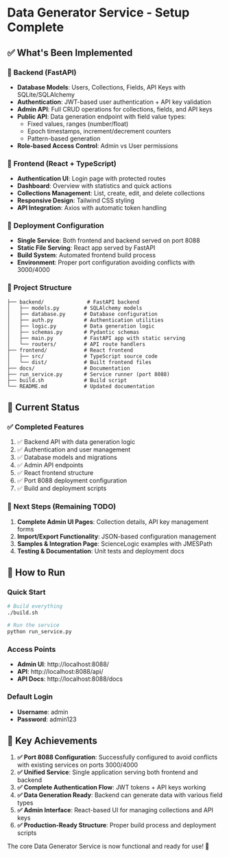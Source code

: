 # Data Generator Service - Setup Complete

## ✅ What's Been Implemented

### 🔧 **Backend (FastAPI)**
- **Database Models**: Users, Collections, Fields, API Keys with SQLite/SQLAlchemy
- **Authentication**: JWT-based user authentication + API key validation
- **Admin API**: Full CRUD operations for collections, fields, and API keys
- **Public API**: Data generation endpoint with field value types:
  - Fixed values, ranges (number/float)
  - Epoch timestamps, increment/decrement counters
  - Pattern-based generation
- **Role-based Access Control**: Admin vs User permissions

### 🎨 **Frontend (React + TypeScript)**
- **Authentication UI**: Login page with protected routes
- **Dashboard**: Overview with statistics and quick actions
- **Collections Management**: List, create, edit, and delete collections
- **Responsive Design**: Tailwind CSS styling
- **API Integration**: Axios with automatic token handling

### 🚀 **Deployment Configuration**
- **Single Service**: Both frontend and backend served on port 8088
- **Static File Serving**: React app served by FastAPI
- **Build System**: Automated frontend build process
- **Environment**: Proper port configuration avoiding conflicts with 3000/4000

### 📁 **Project Structure**
```
├── backend/              # FastAPI backend
│   ├── models.py        # SQLAlchemy models
│   ├── database.py      # Database configuration
│   ├── auth.py          # Authentication utilities
│   ├── logic.py         # Data generation logic
│   ├── schemas.py       # Pydantic schemas
│   ├── main.py          # FastAPI app with static serving
│   └── routers/         # API route handlers
├── frontend/            # React frontend
│   ├── src/             # TypeScript source code
│   └── dist/            # Built frontend files
├── docs/                # Documentation
├── run_service.py       # Service runner (port 8088)
├── build.sh             # Build script
└── README.md            # Updated documentation
```

## 🎯 **Current Status**

### ✅ **Completed Features**
1. ✅ Backend API with data generation logic
2. ✅ Authentication and user management
3. ✅ Database models and migrations
4. ✅ Admin API endpoints
5. ✅ React frontend structure
6. ✅ Port 8088 deployment configuration
7. ✅ Build and deployment scripts

### 🔄 **Next Steps (Remaining TODO)**
1. **Complete Admin UI Pages**: Collection details, API key management forms
2. **Import/Export Functionality**: JSON-based configuration management
3. **Samples & Integration Page**: ScienceLogic examples with JMESPath
4. **Testing & Documentation**: Unit tests and deployment docs

## 🚀 **How to Run**

### **Quick Start**
```bash
# Build everything
./build.sh

# Run the service
python run_service.py
```

### **Access Points**
- **Admin UI**: http://localhost:8088/
- **API**: http://localhost:8088/api/
- **API Docs**: http://localhost:8088/docs

### **Default Login**
- **Username**: admin
- **Password**: admin123

## 🎯 **Key Achievements**

1. **✅ Port 8088 Configuration**: Successfully configured to avoid conflicts with existing services on ports 3000/4000
2. **✅ Unified Service**: Single application serving both frontend and backend
3. **✅ Complete Authentication Flow**: JWT tokens + API keys working
4. **✅ Data Generation Ready**: Backend can generate data with various field types
5. **✅ Admin Interface**: React-based UI for managing collections and API keys
6. **✅ Production-Ready Structure**: Proper build process and deployment scripts

The core Data Generator Service is now functional and ready for use! 🎉
